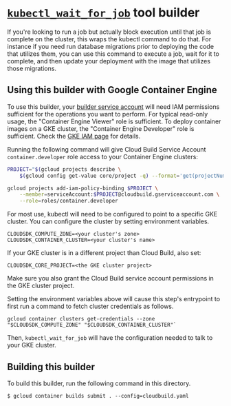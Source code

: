 # [`kubectl_wait_for_job`](https://kubernetes.io/docs/user-guide/kubectl-overview) tool builder

If you're looking to run a job but actually block execution until that job is
complete on the cluster, this wraps the kubectl command to do that. For instance
if you need run database migrations prior to deploying the code that utilizes
them, you can use this command to execute a job, wait for it to complete, and
then update your deployment with the image that utilizes those migrations.

## Using this builder with Google Container Engine

To use this builder, your
[builder service account](https://cloud.google.com/cloud-build/docs/how-to/service-account-permissions)
will need IAM permissions sufficient for the operations you want to perform. For
typical read-only usage, the "Container Engine Viewer" role is sufficient. To
deploy container images on a GKE cluster, the "Container Engine Developer" role
is sufficient. Check the
[GKE IAM page](https://cloud.google.com/container-engine/docs/iam-integration)
for details.

Running the following command will give Cloud Build Service Account
`container.developer` role access to your Container Engine clusters:

```sh
PROJECT="$(gcloud projects describe \
    $(gcloud config get-value core/project -q) --format='get(projectNumber)')"

gcloud projects add-iam-policy-binding $PROJECT \
    --member=serviceAccount:$PROJECT@cloudbuild.gserviceaccount.com \
    --role=roles/container.developer
```

For most use, kubectl will need to be configured to point to a specific GKE
cluster. You can configure the cluster by setting environment variables.

    CLOUDSDK_COMPUTE_ZONE=<your cluster's zone>
    CLOUDSDK_CONTAINER_CLUSTER=<your cluster's name>

If your GKE cluster is in a different project than Cloud Build, also set:

`CLOUDSDK_CORE_PROJECT=<the GKE cluster project>`

Make sure you also grant the Cloud Build service account permissions in the GKE
cluster project.

Setting the environment variables above will cause this step's entrypoint to
first run a command to fetch cluster credentials as follows.

    gcloud container clusters get-credentials --zone "$CLOUDSDK_COMPUTE_ZONE" "$CLOUDSDK_CONTAINER_CLUSTER"`

Then, `kubectl_wait_for_job` will have the configuration needed to talk to your
GKE cluster.

## Building this builder

To build this builder, run the following command in this directory.

    $ gcloud container builds submit . --config=cloudbuild.yaml
